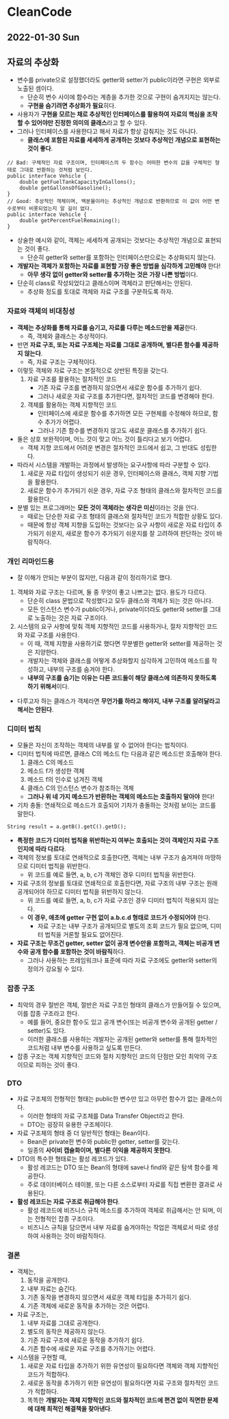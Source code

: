 # CleanCode
## 2022-01-30 Sun

## 자료의 추상화
* 변수를 private으로 설정했더라도 getter와 setter가 public이라면 구현은 외부로 노출된 셈이다.
  * 단순히 변수 사이에 함수라는 계층을 추가한 것으로 구현이 숨겨지지는 않는다.
  * **구현을 숨기려면 추상화가 필요**히다.
* 사용자가 **구현을 모르는 채로 추상적인 인터페이스를 활용하여 자료의 핵심을 조작할 수 있어야만 진정한 의미의 클래스**라고 할 수 있다.
* 그러나 인터페이스를 사용한다고 해서 자료가 항상 감춰지는 것도 아니다.
  * **클래스에 포함된 자료를 세세하게 공개하는 것보다 추상적인 개념으로 표현하는 것이 좋다**.
```
// Bad: 구체적인 자료 구조이며, 인터페이스의 두 함수는 어떠한 변수의 값을 구체적인 형태로 그대로 반환하는 것처럼 보인다.
public interface Vehicle {
    double getFuelTankCapacityInGallons();
    double getGallonsOfGasoline();
}
// Good: 추상적인 객체이며, 백분율이라는 추상적인 개념으로 반환하므로 이 값이 어떤 변수로부터 비롯되었는지 알 길이 없다.
public interface Vehicle {
    double getPercentFuelRemaining();
}
```
* 상술한 예시와 같이, 객체는 세세하게 공개되는 것보다는 추상적인 개념으로 표현되는 것이 좋다.
  * 단순히 getter와 setter를 포함하는 인터페이스만으로는 추상화되지 않는다.
* **개발자는 객체가 포함하는 자료를 표현할 가장 좋은 방법을 심각하게 고민해야** 한다!
  * **아무 생각 없이 getter와 setter를 추가하는 것은 가장 나쁜 방법**이다.
* 단순히 class로 작성되었다고 클래스이며 객체라고 판단해서는 안된다.
  * 추상화 정도를 토대로 객체와 자료 구조를 구분하도록 하자.

### 자료와 객체의 비대칭성
* **객체는 추상화를 통해 자료를 숨기고, 자료를 다루는 메소드만을 제공**한다.
  * 즉, 객체와 클래스는 추상적이다.
* 반면 **자료 구조, 또는 자료 구조체는 자료를 그대로 공개하며, 별다른 함수를 제공하지 않는다**.
  * 즉, 자료 구조는 구체적이다.
* 이렇듯 객체와 자료 구조는 본질적으로 상반된 특징을 갖는다.
  1. 자료 구조를 활용하는 절차적인 코드
     * 기존 자료 구조를 변경하지 않으면서 새로운 함수를 추가하기 쉽다.
     * 그러나 새로운 자료 구조를 추가한다면, 절차적인 코드를 변경해야 한다.
  2. 객체를 활용하는 객체 지향적인 코드
     * 인터페이스에 새로운 함수를 추가하면 모든 구현체를 수정해야 하므로, 함수 추가가 어렵다.
     * 그러나 기존 함수를 변경하지 않고도 새로운 클래스를 추가하기 쉽다.
* 둘은 상호 보완적이며, 어느 것이 맞고 어느 것이 틀리다고 보기 어렵다.
  * 객체 지향 코드에서 어려운 변경은 절차적인 코드에서 쉽고, 그 반대도 성립한다.
* 따라서 시스템을 개발하는 과정에서 발생하는 요구사항에 따라 구분할 수 있다.
  1. 새로운 자료 타입이 생성되기 쉬운 경우, 인터페이스와 클래스, 객체 지향 기법을 활용한다.
  2. 새로운 함수가 추가되기 쉬운 경우, 자료 구조 형태의 클래스와 절차적인 코드를 활용한다.
* 분별 있는 프로그래머는 **모든 것이 객체라는 생각은 미신**이라는 것을 안다.
  * 때로는 단순한 자료 구조 형태의 클래스와 절차적인 코드가 적합한 상황도 있다.
  * 때문에 항상 객체 지향을 도입하는 것보다는 요구 사항이 새로운 자료 타입이 추가되기 쉬운지, 새로운 함수가 추가되기 쉬운지를 잘 고려하여 판단하는 것이 바람직하다.

### 개인 리마인드용
* 잘 이해가 안되는 부분이 많지만, 다음과 같이 정리하기로 했다.
1. 객체와 자료 구조는 다르며, 둘 중 무엇이 좋고 나쁘고는 없다. 용도가 다르다.
   * 단순히 class 문법으로 작성했다고 모두 클래스와 객체가 되는 것은 아니다.
   * 모든 인스턴스 변수가 public이거나, private이더라도 getter와 setter를 그대로 노출하는 것은 자료 구조이다.
2. 시스템의 요구 사항에 맞춰 객체 지향적인 코드를 사용하거나, 절차 지향적인 코드와 자료 구조를 사용한다.
   * 이 때, 객체 지향을 사용하기로 했다면 무분별한 getter와 setter를 제공하는 것은 지양한다.
   * 개발자는 객체와 클래스를 어떻게 추상화할지 심각하게 고민하여 메소드를 작성하고, 내부의 구조를 숨겨야 한다.
   * **내부의 구조를 숨기는 이유는 다른 코드들이 해당 클래스에 의존하지 못하도록 하기 위해서**이다.
* 다루고자 하는 클래스가 객체라면 **무언가를 하라고 해야지, 내부 구조를 알려달라고 해서는 안된다**.

### 디미터 법칙
* 모듈은 자신이 조작하는 객체의 내부를 알 수 없어야 한다는 법칙이다.
* 디미터 법칙에 따르면, 클래스 C의 메소드 f는 다음과 같은 메소드만 호출해야 한다.
  1. 클래스 C의 메소드
  2. 메소드 f가 생성한 객체
  3. 메소드 f의 인수로 넘겨진 객체
  4. 클래스 C의 인스턴스 변수가 참조하는 객체
  * **그러나 위 네 가지 메소드가 반환하는 객체의 메소드는 호출하지 말아야** 한다!
* 기차 충돌: 연쇄적으로 메소드가 호출되어 기차가 충돌하는 것처럼 보이는 코드를 말한다.
```
String result = a.getB().getC().getD();
```
* **특정한 코드가 디미터 법칙을 위반하는지 여부는 호출되는 것이 객체인지 자료 구조인지에 따라 다르다**.
* 객체의 정보를 토대로 연쇄적으로 호출한다면, 객체는 내부 구조가 숨겨져야 마땅하므로 디미터 법칙을 위반한다.
  * 위 코드를 예로 들면, a, b, c가 객체인 경우 디미터 법칙을 위반한다.
* 자료 구조의 정보를 토대로 연쇄적으로 호출한다면, 자료 구조의 내부 구조는 원래 공개되어야 하므로 디미터 법칙을 위반하지 않는다.
  * 위 코드를 예로 들면, a, b, c가 자료 구조인 경우 디미터 법칙이 적용되지 않는다.
  * **이 경우, 애초에 getter 구현 없이 a.b.c.d 형태로 코드가 수정되어야** 한다.
    * 자료 구조는 내부 구조가 공개되므로 별도의 조회 코드가 필요 없으며, 디미터 법칙을 거론할 필요도 없어진다.
* **자료 구조는 무조건 getter, setter 없이 공개 변수만을 포함하고, 객체는 비공개 변수와 공개 함수를 포함하는 것이 바람직**하다.
  * 그러나 사용하는 프레임워크나 표준에 따라 자료 구조에도 getter와 setter의 정의가 강요될 수 있다.

### 잡종 구조
* 최악의 경우 절반은 객체, 절반은 자료 구조인 형태의 클래스가 만들어질 수 있으며, 이를 잡종 구조라고 한다.
  * 예를 들어, 중요한 함수도 있고 공개 변수(또는 비공개 변수와 공개된 getter / setter)도 있다.
  * 이러한 클래스를 사용하는 개발자는 공개된 getter와 setter를 통해 절차적인 코드처럼 내부 변수를 사용하고 싶도록 만든다.
* 잡종 구조는 객체 지향적인 코드와 절차 지향적인 코드의 단점만 모인 최악의 구조이므로 피하는 것이 좋다.

### DTO
* 자료 구조체의 전형적인 형태는 public한 변수만 있고 아무런 함수가 없는 클래스이다.
  * 이러한 형태의 자료 구조체를 Data Transfer Object라고 한다.
  * DTO는 굉장히 유용한 구조체이다.
* 자료 구조체의 형태 중 더 일반적인 형태는 Bean이다.
  * Bean은 private한 변수와 public한 getter, setter를 갖는다.
  * 일종의 **사이비 캡슐화이며, 별다른 이익을 제공하지 못한다**.
* DTO의 특수한 형태로는 활성 레코드가 있다.
  * 활성 레코드는 DTO 또는 Bean의 형태에 save나 find와 같은 탐색 함수를 제공한다.
  * 주로 데이터베이스 테이블, 또는 다른 소스로부터 자료를 직접 변환한 결과로 사용된다.
* **활성 레코드는 자료 구조로 취급해야 한다**.
  * 활성 레코드에 비즈니스 규칙 메소드를 추가하여 객체로 취급해서는 안 되며, 이는 전형적인 잡종 구조이다.
  * 비즈니스 규칙을 담으면서 내부 자료를 숨겨야하는 작업은 객체로서 따로 생성하여 사용하는 것이 바람직하다.

### 결론
* 객체는,
  1. 동작을 공개한다.
  2. 내부 자료는 숨긴다.
  3. 기존 동작을 변경하지 않으면서 새로운 객체 타입을 추가히기 쉽다.
  4. 기존 객체에 새로운 동작을 추가하는 것은 어렵다.
* 자료 구조는,
  1. 내부 자료를 그대로 공개한다.
  2. 별도의 동작은 제공하지 않는다.
  3. 기존 자료 구조에 새로운 동작을 추가하기 쉽다.
  4. 기존 함수에 새로운 자료 구조를 추가하기는 어렵다.
* 시스템을 구현할 때,
  1. 새로운 자료 타입을 추가하기 위한 유연성이 필요하다면 객체와 객체 지향적인 코드가 적합하다.
  2. 새로운 동작을 추가하기 위한 유연성이 필요하다면 자료 구조와 절차적인 코드가 적합하다.
  3. 똑똑한 **개발자는 객체 지향적인 코드와 절차적인 코드에 편견 없이 직면한 문제에 대해 최적인 해결책을 찾아낸다**.